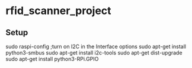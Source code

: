 # rfid_scanner_project

## Setup

sudo raspi-config ;turn on I2C in the Interface options
sudo apt-get install python3-smbus
sudo apt-get install i2c-tools
sudo apt-get dist-upgrade
sudo apt-get install python3-RPi.GPIO
